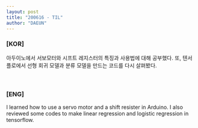 ```yaml
---
layout: post
title: "200616 - TIL"
author: "DAEUN"
---
```


### [KOR]
아두이노에서 서보모터와 시프트 레지스터의 특징과 사용법에 대해 공부했다. 또, 텐서플로에서 선형 회귀 모델과 분류 모델을 만드는 코드를 다시 살펴봤다.
<br><br><br>
### [ENG]
I learned how to use a servo motor and a shift resister in Arduino. I also reviewed some codes to make linear regression and logistic regression in tensorflow.